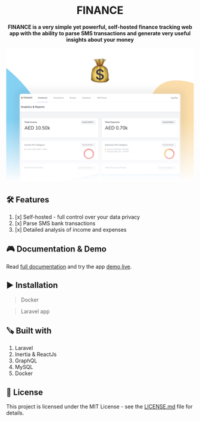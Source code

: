 <h1 align="center">FINANCE</h1>

<p align="center">
  <b>FINANCE is a very simple yet powerful, self-hosted finance tracking web app with the ability to parse SMS transactions and generate very useful insights about your money</b>
</p>

<p align="center"><img src="./public/images/finance.jpg" /></p>

## 🛠 Features

1. [x] Self-hosted - full control over your data privacy 
2. [x] Parse SMS bank transactions
3. [x] Detailed analysis of income and expenses 

## 🎮 Documentation & Demo

Read [full documentation](https://finance-demo.saleem.dev/docs) and try the app [demo live](https://finance-demo.saleem.dev/).

## ▶️ Installation 

> Docker


> Laravel app


## 🪚 Built with

1. Laravel
2. Inertia & ReactJs
3. GraphQL
4. MySQL
5. Docker

## 🔖 License

This project is licensed under the MIT License - see the [LICENSE.md](https://github.com/saleem-hadad/finance/blob/main/LICENSE) file for details.
